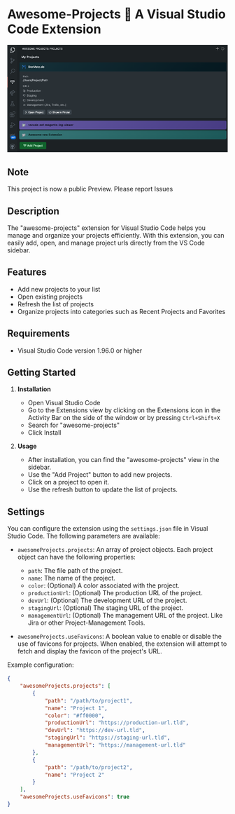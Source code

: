 # Awesome-Projects 🤩 A Visual Studio Code Extension

![Awesome Projects](resources/image.png)

## Note

This project is now a public Preview.
Please report Issues


## Description

The "awesome-projects" extension for Visual Studio Code helps you manage and organize your projects efficiently.
With this extension, you can easily add, open, and manage project urls directly from the VS Code sidebar.

## Features

- Add new projects to your list
- Open existing projects
- Refresh the list of projects
- Organize projects into categories such as Recent Projects and Favorites

## Requirements

- Visual Studio Code version 1.96.0 or higher

## Getting Started

1. **Installation**
    - Open Visual Studio Code
    - Go to the Extensions view by clicking on the Extensions icon in the Activity Bar on the side of the window or by pressing `Ctrl+Shift+X`
    - Search for "awesome-projects"
    - Click Install

2. **Usage**
    - After installation, you can find the "awesome-projects" view in the sidebar.
    - Use the "Add Project" button to add new projects.
    - Click on a project to open it.
    - Use the refresh button to update the list of projects.

## Settings

You can configure the extension using the `settings.json` file in Visual Studio Code. The following parameters are available:

- `awesomeProjects.projects`: An array of project objects. Each project object can have the following properties:
  - `path`: The file path of the project.
  - `name`: The name of the project.
  - `color`: (Optional) A color associated with the project.
  - `productionUrl`: (Optional) The production URL of the project.
  - `devUrl`: (Optional) The development URL of the project.
  - `stagingUrl`: (Optional) The staging URL of the project.
  - `managementUrl`: (Optional) The management URL of the project. Like Jira or other Project-Management Tools.

- `awesomeProjects.useFavicons`: A boolean value to enable or disable the use of favicons for projects. When enabled, the extension will attempt to fetch and display the favicon of the project's URL.

Example configuration:
```json
{
    "awesomeProjects.projects": [
        {
            "path": "/path/to/project1",
            "name": "Project 1",
            "color": "#ff0000",
            "productionUrl": "https://production-url.tld",
            "devUrl": "https://dev-url.tld",
            "stagingUrl": "https://staging-url.tld",
            "managementUrl": "https://management-url.tld"
        },
        {
            "path": "/path/to/project2",
            "name": "Project 2"
        }
    ],
    "awesomeProjects.useFavicons": true
}
